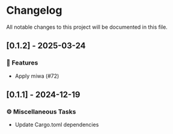 # Changelog

All notable changes to this project will be documented in this file.

## [0.1.2] - 2025-03-24

### 🚀 Features

- Apply miwa (#72)

<!-- generated by git-cliff -->
## [0.1.1] - 2024-12-19

### ⚙️ Miscellaneous Tasks

- Update Cargo.toml dependencies

<!-- generated by git-cliff -->

